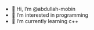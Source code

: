 - 👋 Hi, I’m @abdullah-mobin
- 👀 I’m interested in programming
- 🌱 I’m currently learning c++


<!---
abdullah-mobin/my_self is a ✨ special ✨ repository because its `README.md` (this file) appears on your GitHub profile.
You can click the Preview link to take a look at your changes.
--->
